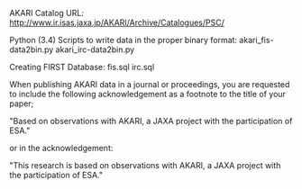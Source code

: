 AKARI Catalog URL:
http://www.ir.isas.jaxa.jp/AKARI/Archive/Catalogues/PSC/

Python (3.4) Scripts to write data in the proper binary format:
akari_fis-data2bin.py
akari_irc-data2bin.py

Creating FIRST Database:
fis.sql
irc.sql

When publishing AKARI data in a journal or proceedings, you are requested to include the 
following acknowledgement as a footnote to the title of your paper;

"Based on observations with AKARI, a JAXA project with the participation of ESA."

or in the acknowledgement:

"This research is based on observations with AKARI, a JAXA project with the participation of ESA."